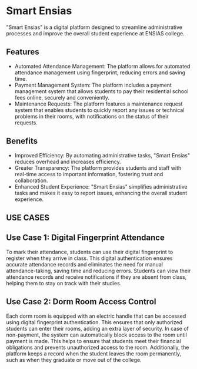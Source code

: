 # Smart Ensias

"Smart Ensias" is a digital platform designed to streamline administrative processes and improve the overall student experience at ENSIAS college.


## Features
*	Automated Attendance Management: The platform allows for automated attendance management using fingerprint, reducing errors and saving time.
*	Payment Management System: The platform includes a payment management system that allows students to pay their residential school fees online, securely and conveniently.
*	Maintenance Requests: The platform features a maintenance request system that enables students to quickly report any issues or technical problems in their rooms, with notifications on the status of their requests.

## Benefits
*	Improved Efficiency: By automating administrative tasks, "Smart Ensias" reduces overhead and increases efficiency.
*	Greater Transparency: The platform provides students and staff with real-time access to important information, fostering trust and collaboration.
*	Enhanced Student Experience: "Smart Ensias" simplifies administrative tasks and makes it easy to report issues, enhancing the overall student experience.


## USE CASES
## Use Case 1: Digital Fingerprint Attendance
To mark their attendance, students can use their digital fingerprint to register when they arrive in class. This digital authentication ensures accurate attendance records and eliminates the need for manual attendance-taking, saving time and reducing errors. Students can view their attendance records and receive notifications if they are absent from class, helping them to stay on track with their studies.

## Use Case 2: Dorm Room Access Control
Each dorm room is equipped with an electric handle that can be accessed using digital fingerprint authentication. This ensures that only authorized students can enter their rooms, adding an extra layer of security. In case of non-payment, the system can automatically block access to the room until payment is made. This helps to ensure that students meet their financial obligations and prevents unauthorized access to the room. Additionally, the platform keeps a record when the student leaves the room permanently, such as when they graduate or move out of the college.


